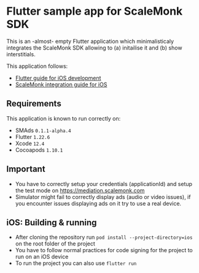 # Flutter sample app for ScaleMonk SDK

This is an -almost- empty Flutter application which minimalisticaly integrates the ScaleMonk SDK allowing to (a) initailise it and (b) show interstitials. 

This application follows:
 - [Flutter guide for iOS development](https://flutter.dev/docs/get-started/flutter-for/ios-devs)
 - [ScaleMonk integration guide for iOS](https://scalemonk.github.io/mediation-docs/#/mediation-sdk-ios/getting-started)

## Requirements
This application is known to run correctly on:
 - SMAds `0.1.1-alpha.4` 
 - Flutter `1.22.6`
 - Xcode `12.4`
 - Cocoapods `1.10.1`

## Important
- You have to correctly setup your credentials (applicationId) and setup the test mode on https://mediation.scalemonk.com
- Simulator might fail to correctly display ads (audio or video issues), if you encounter issues displaying ads on it try to use a real device.

## iOS: Building & running
- After cloning the repository run `pod install --project-directory=ios` on the root folder of the project
- You have to follow normal practices for code signing for the project to run on an iOS device
- To run the project you can also use `flutter run`

